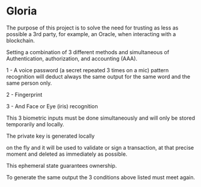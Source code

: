# Gloria



The purpose of this project is to solve the need for trusting as less as possible a 3rd party, for example, an Oracle, when interacting with a blockchain.

Setting a combination of 3 different methods and simultaneous of Authentication, authorization, and accounting (AAA).

1 - A voice password (a secret repeated 3 times on a mic) pattern recognition will deduct always the same output for the same word and the same person only.

2 - Fingerprint

3 - And Face or Eye (iris) recognition

This 3 biometric inputs must be done simultaneously and will only be stored temporarily and locally.

The private key is generated locally

 on the fly and it will be used to validate or sign a transaction, at that precise moment and deleted as immediately as possible.

This ephemeral state guarantees ownership.

To generate the same output the 3 conditions above listed must meet again.